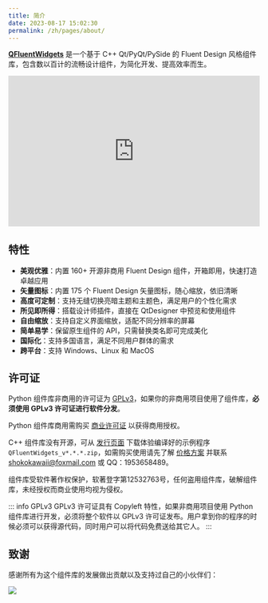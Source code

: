 ```yaml
---
title: 简介
date: 2023-08-17 15:02:30
permalink: /zh/pages/about/
---
```


[**QFluentWidgets**](https://github.com/zhiyiYo/PyQt-Fluent-Widgets) 是一个基于 C++ Qt/PyQt/PySide 的 Fluent Design 风格组件库，包含数以百计的流畅设计组件，为简化开发、提高效率而生。

<div style="position: relative; padding: 30% 45%;">
    <iframe style="position: absolute; width: 100%; height: 100%; left: 0; top: 0;" src="https://player.bilibili.com/player.html?cid=1184333736&aid=269126789&page=1&as_wide=1&high_quality=1&danmaku=0&autoplay=0" frameborder="no" scrolling="no" allowfullscreen="true"></iframe>
</div>


## 特性
* **美观优雅**：内置 160+ 开源非商用 Fluent Design 组件，开箱即用，快速打造卓越应用
* **矢量图标**：内置 175 个 Fluent Design 矢量图标，随心缩放，依旧清晰
* **高度可定制**：支持无缝切换亮暗主题和主题色，满足用户的个性化需求
* **所见即所得**：搭载设计师插件，直接在 QtDesigner 中预览和使用组件
* **自由缩放**：支持自定义界面缩放，适配不同分辨率的屏幕
* **简单易学**：保留原生组件的 API，只需替换类名即可完成美化
* **国际化**：支持多国语言，满足不同用户群体的需求
* **跨平台**：支持 Windows、Linux 和 MacOS

## 许可证

Python 组件库非商用的许可证为 [GPLv3](https://github.com/zhiyiYo/PyQt-Fluent-Widgets/blob/master/LICENSE)，如果你的非商用项目使用了组件库，**必须使用 GPLv3 许可证进行软件分发**。

Python 组件库商用需购买 [商业许可证](/zh/price) 以获得商用授权。

C++ 组件库没有开源，可从 [发行页面](https://github.com/zhiyiYo/PyQt-Fluent-Widgets/releases) 下载体验编译好的示例程序 `QFluentWidgets_v*.*.*.zip`，如需购买使用请先了解 [价格方案](/zh/price) 并联系 [shokokawaii@foxmail.com](mailto:shokokawaii@foxmail.com) 或 QQ：1953658489。

组件库受软件著作权保护，软著登字第12532763号，任何盗用组件库，破解组件库，未经授权而商业使用均视为侵权。

::: info GPLv3
GPLv3 许可证具有 Copyleft 特性，如果非商用项目使用 Python 组件库进行开发，必须将整个软件以 GPLv3 许可证发布。用户拿到你的程序的时候必须可以获得源代码，同时用户可以将代码免费送给其它人。
:::

## 致谢
感谢所有为这个组件库的发展做出贡献以及支持过自己的小伙伴们：

<a href="https://github.com/zhiyiYo/PyQt-Fluent-Widgets/graphs/contributors"><img src="https://contrib.rocks/image?repo=zhiyiYo/PyQt-Fluent-Widgets"></a>
